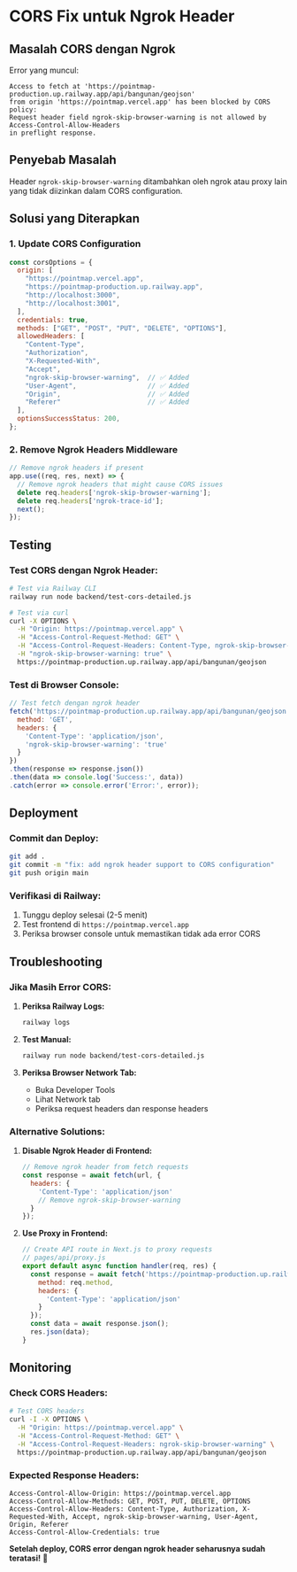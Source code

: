 # CORS Fix untuk Ngrok Header

## Masalah CORS dengan Ngrok

Error yang muncul:
```
Access to fetch at 'https://pointmap-production.up.railway.app/api/bangunan/geojson' 
from origin 'https://pointmap.vercel.app' has been blocked by CORS policy: 
Request header field ngrok-skip-browser-warning is not allowed by Access-Control-Allow-Headers 
in preflight response.
```

## Penyebab Masalah

Header `ngrok-skip-browser-warning` ditambahkan oleh ngrok atau proxy lain yang tidak diizinkan dalam CORS configuration.

## Solusi yang Diterapkan

### 1. Update CORS Configuration

```javascript
const corsOptions = {
  origin: [
    "https://pointmap.vercel.app",
    "https://pointmap-production.up.railway.app",
    "http://localhost:3000",
    "http://localhost:3001",
  ],
  credentials: true,
  methods: ["GET", "POST", "PUT", "DELETE", "OPTIONS"],
  allowedHeaders: [
    "Content-Type",
    "Authorization",
    "X-Requested-With",
    "Accept",
    "ngrok-skip-browser-warning",  // ✅ Added
    "User-Agent",                  // ✅ Added
    "Origin",                      // ✅ Added
    "Referer"                      // ✅ Added
  ],
  optionsSuccessStatus: 200,
};
```

### 2. Remove Ngrok Headers Middleware

```javascript
// Remove ngrok headers if present
app.use((req, res, next) => {
  // Remove ngrok headers that might cause CORS issues
  delete req.headers['ngrok-skip-browser-warning'];
  delete req.headers['ngrok-trace-id'];
  next();
});
```

## Testing

### Test CORS dengan Ngrok Header:

```bash
# Test via Railway CLI
railway run node backend/test-cors-detailed.js

# Test via curl
curl -X OPTIONS \
  -H "Origin: https://pointmap.vercel.app" \
  -H "Access-Control-Request-Method: GET" \
  -H "Access-Control-Request-Headers: Content-Type, ngrok-skip-browser-warning" \
  -H "ngrok-skip-browser-warning: true" \
  https://pointmap-production.up.railway.app/api/bangunan/geojson
```

### Test di Browser Console:

```javascript
// Test fetch dengan ngrok header
fetch('https://pointmap-production.up.railway.app/api/bangunan/geojson', {
  method: 'GET',
  headers: {
    'Content-Type': 'application/json',
    'ngrok-skip-browser-warning': 'true'
  }
})
.then(response => response.json())
.then(data => console.log('Success:', data))
.catch(error => console.error('Error:', error));
```

## Deployment

### Commit dan Deploy:

```bash
git add .
git commit -m "fix: add ngrok header support to CORS configuration"
git push origin main
```

### Verifikasi di Railway:

1. Tunggu deploy selesai (2-5 menit)
2. Test frontend di `https://pointmap.vercel.app`
3. Periksa browser console untuk memastikan tidak ada error CORS

## Troubleshooting

### Jika Masih Error CORS:

1. **Periksa Railway Logs:**
   ```bash
   railway logs
   ```

2. **Test Manual:**
   ```bash
   railway run node backend/test-cors-detailed.js
   ```

3. **Periksa Browser Network Tab:**
   - Buka Developer Tools
   - Lihat Network tab
   - Periksa request headers dan response headers

### Alternative Solutions:

1. **Disable Ngrok Header di Frontend:**
   ```javascript
   // Remove ngrok header from fetch requests
   const response = await fetch(url, {
     headers: {
       'Content-Type': 'application/json'
       // Remove ngrok-skip-browser-warning
     }
   });
   ```

2. **Use Proxy in Frontend:**
   ```javascript
   // Create API route in Next.js to proxy requests
   // pages/api/proxy.js
   export default async function handler(req, res) {
     const response = await fetch('https://pointmap-production.up.railway.app' + req.url, {
       method: req.method,
       headers: {
         'Content-Type': 'application/json'
       }
     });
     const data = await response.json();
     res.json(data);
   }
   ```

## Monitoring

### Check CORS Headers:

```bash
# Test CORS headers
curl -I -X OPTIONS \
  -H "Origin: https://pointmap.vercel.app" \
  -H "Access-Control-Request-Method: GET" \
  -H "Access-Control-Request-Headers: ngrok-skip-browser-warning" \
  https://pointmap-production.up.railway.app/api/bangunan/geojson
```

### Expected Response Headers:

```
Access-Control-Allow-Origin: https://pointmap.vercel.app
Access-Control-Allow-Methods: GET, POST, PUT, DELETE, OPTIONS
Access-Control-Allow-Headers: Content-Type, Authorization, X-Requested-With, Accept, ngrok-skip-browser-warning, User-Agent, Origin, Referer
Access-Control-Allow-Credentials: true
```

**Setelah deploy, CORS error dengan ngrok header seharusnya sudah teratasi!** 🎯
